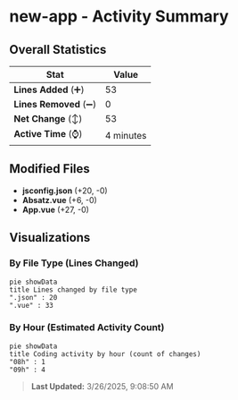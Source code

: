 # new-app - Activity Summary 

## Overall Statistics

| Stat                   | Value                                                             |
| ---------------------- | ----------------------------------------------------------------- |
| **Lines Added** (➕)   | 53                                          |
| **Lines Removed** (➖) | 0                                        |
| **Net Change** (↕)    | 53                |
| **Active Time** (⌚)   | 4 minutes |


## Modified Files
- **jsconfig.json** (+20, -0)
- **Absatz.vue** (+6, -0)
- **App.vue** (+27, -0)

## Visualizations

### By File Type (Lines Changed)

```mermaid
pie showData
title Lines changed by file type
".json" : 20
".vue" : 33
```

### By Hour (Estimated Activity Count)

```mermaid
pie showData
title Coding activity by hour (count of changes)
"08h" : 1
"09h" : 4
```


> **Last Updated:** 3/26/2025, 9:08:50 AM
